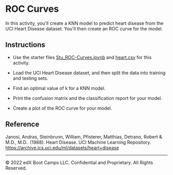 # ROC Curves

In this activity, you'll create a KNN model to predict heart disease from the UCI Heart Disease dataset. You'll then create an ROC curve for the model.

## Instructions

* Use the starter files [Stu_ROC-Curves.ipynb](Unsolved/Stu_ROC-Curves.ipynb) and [heart.csv](Resources/heart.csv) for this activity.

* Load the UCI Heart Disease dataset, and then split the data into training and testing sets.

* Find an optimal value of k for a KNN model.

* Print the confusion matrix and the classification report for your model.

* Create a plot of the ROC curve for your model.

## Reference

Janosi, Andras, Steinbrunn, William, Pfisterer, Matthias, Detrano, Robert & M.D., M.D.. (1988). Heart Disease. UCI Machine Learning Repository. https://archive.ics.uci.edu/ml/datasets/heart+disease

---

© 2022 edX Boot Camps LLC. Confidential and Proprietary. All Rights Reserved.
